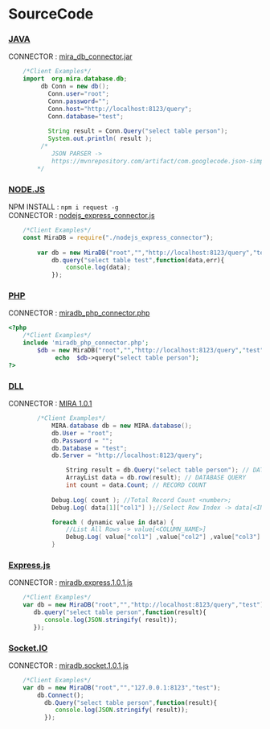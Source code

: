 #  SourceCode 

### [JAVA][41]
CONNECTOR : [mira_db_connector.jar][4]
```java
    /*Client Examples*/
    import  org.mira.database.db;
	     db Conn = new db();
	   	   Conn.user="root";
	   	   Conn.password="";
		   Conn.host="http://localhost:8123/query";
		   Conn.database="test";
		   
		   String result = Conn.Query("select table person");
		   System.out.println( result );
         /*
            JSON PARSER -> 
            https://mvnrepository.com/artifact/com.googlecode.json-simple/json-simple
        */
```

### [NODE.JS][31]
NPM INSTALL :  ```npm i request -g``` <br>
CONNECTOR   :  [nodejs_express_connector.js][3]
```js
    /*Client Examples*/
    const MiraDB = require("./nodejs_express_connector");
        
        var db = new MiraDB("root","","http://localhost:8123/query","test");   
            db.query("select table test",function(data,err){
                console.log(data);
            });
```


### [PHP][21] 
CONNECTOR : [miradb_php_connector.php][2]
```php
<?php
    /*Client Examples*/
    include 'miradb_php_connector.php';
        $db = new MiraDB("root","","http://localhost:8123/query","test");
             echo  $db->query("select table person");
?>
```

### [DLL][61] 
CONNECTOR : [MIRA 1.0.1][6]
```c#
        /*Client Examples*/
            MIRA.database db = new MIRA.database();
            db.User = "root";
            db.Password = "";
            db.Database = "test";
            db.Server = "http://localhost:8123/query";

                String result = db.Query("select table person"); // DATABASE QUERY
                ArrayList data = db.row(result); // DATABASE QUERY
                int count = data.Count; // RECORD COUNT
  
            Debug.Log( count ); //Total Record Count <number>;
            Debug.Log( data[1]["col1"] );//Select Row Index -> data[<INDEX>][<COLUMN_NAME>]; 

            foreach ( dynamic value in data) {
                //List All Rows -> value[<COLUMN_NAME>]
                Debug.Log( value["col1"] ,value["col2"] ,value["col3"]  );
            }
```

### [Express.js][51]
CONNECTOR :  [miradb.express.1.0.1.js][5]
```js
    /*Client Examples*/
    var db = new MiraDB("root","","http://localhost:8123/query","test");      
       db.query("select table person",function(result){
          console.log(JSON.stringify( result));
       });    
```

### [Socket.IO][11]
CONNECTOR :  [miradb.socket.1.0.1.js][1]
```js    
    /*Client Examples*/   
    var db = new MiraDB("root","","127.0.0.1:8123","test");               
        db.Connect();
          db.Query("select table person",function(result){
             console.log(JSON.stringify( result));
          });     
```


[1]: Socket/ "miradb.socket.1.0.1.js"
[2]: PHP/ "miradb_php_connector.php"
[3]: Nodejs/ "nodejs_express_connector.js"
[4]: java/ "mira_db_connector.jar"
[5]: Express/ "miradb.express.1.0.1.js"
[6]: DLL/ "MIRA.dll"

[11]: Socket/ "miradb.socket.1.0.1.js"
[21]: PHP/ "miradb_php_connector.php"
[31]: Nodejs/ "nodejs_express_connector.js"
[41]: java/ "mira_db_connector.jar"
[51]: Express/ "miradb.express.1.0.1.js"
[61]: DLL/ "MIRA.dll"